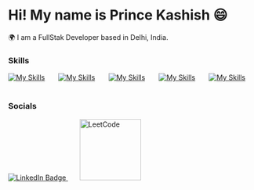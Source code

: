 Hi! My name is Prince Kashish 😄
========================================================================

🌍 I am a FullStak Developer based in Delhi, India.
<br/>

### Skills

[![My Skills](https://skillicons.dev/icons?i=html,css)](https://skillicons.dev) &nbsp;&nbsp;&nbsp;&nbsp;&nbsp;
[![My Skills](https://skillicons.dev/icons?i=js,tailwind)](https://skillicons.dev) &nbsp;&nbsp;&nbsp;&nbsp;&nbsp;
[![My Skills](https://skillicons.dev/icons?i=mongodb,expressjs)](https://skillicons.dev) &nbsp;&nbsp;&nbsp;&nbsp;&nbsp;
[![My Skills](https://skillicons.dev/icons?i=react,nodejs)](https://skillicons.dev) &nbsp;&nbsp;&nbsp;&nbsp;&nbsp;
[![My Skills](https://skillicons.dev/icons?i=next,java)](https://skillicons.dev) &nbsp;&nbsp;&nbsp;&nbsp;&nbsp;
<br/>

### Socials

<div id="badges ">
  <a href="https://www.linkedin.com/in/prince-kashish-6b6302214/" target="_blank">
    <img src="https://img.shields.io/badge/LinkedIn-blue?style=for-the-badge&logo=linkedin&logoColor=white" alt="LinkedIn Badge"/>
  </a> &nbsp;&nbsp;&nbsp;&nbsp;&nbsp;
   <a href="https://leetcode.com/u/princekashish136/" target="_blank">
     <img alt="LeetCode" width="125" src="https://img.shields.io/badge/LeetCode-000000?logo=LeetCode&logoColor=d16c06"/>
   </a>
</div>
